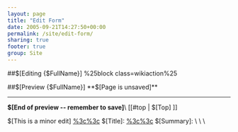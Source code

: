 ```yaml
---
layout: page
title: "Edit Form"
date: 2005-09-21T14:27:50+00:00
permalink: /site/edit-form/
sharing: true
footer: true
group: Site
---
```



##$[Editing {$FullName}] %25block class=wikiaction%25

##$[Preview {$FullName}]
**$[Page is unsaved]**



----
**$[End of preview -- remember to save]**\\
[[#top | $[Top] ]]




<a name='top'></a>
   

$[This is a minor edit]
[%3c%3c](/site/%3c%3c)
$[Title]: 
[%3c%3c](/site/%3c%3c)
$[Summary]: \\
\\
\\



